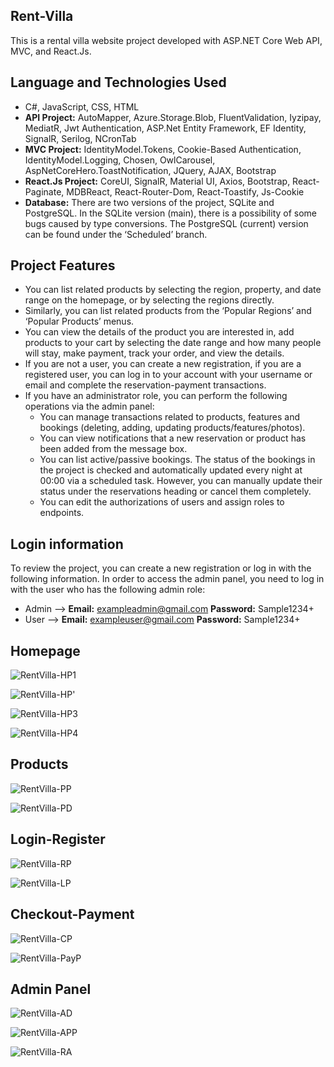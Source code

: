 ## Rent-Villa
 This is a rental villa website project developed with ASP.NET Core Web API, MVC, and React.Js.
 
## Language and Technologies Used
- C#, JavaScript, CSS, HTML
- **API Project:** AutoMapper, Azure.Storage.Blob, FluentValidation, Iyzipay, MediatR, Jwt Authentication, ASP.Net Entity Framework, EF Identity, SignalR, Serilog, NCronTab
- **MVC Project:** IdentityModel.Tokens, Cookie-Based Authentication, IdentityModel.Logging, Chosen, OwlCarousel, AspNetCoreHero.ToastNotification, JQuery, AJAX, Bootstrap
- **React.Js Project:** CoreUI, SignalR, Material UI, Axios, Bootstrap, React-Paginate, MDBReact, React-Router-Dom, React-Toastify, Js-Cookie
- **Database:** There are two versions of the project, SQLite and PostgreSQL. In the SQLite version (main), there is a possibility of some bugs caused by type conversions. The PostgreSQL (current) version can be found under the ‘Scheduled’ branch.
  
## Project Features
- You can list related products by selecting the region, property, and date range on the homepage, or by selecting the regions directly.
- Similarly, you can list related products from the ‘Popular Regions’ and ‘Popular Products’ menus.
- You can view the details of the product you are interested in, add products to your cart by selecting the date range and how many people will stay, make payment, track your order, and view the details.
- If you are not a user, you can create a new registration, if you are a registered user, you can log in to your account with your username or email and complete the reservation-payment transactions.
- If you have an administrator role, you can perform the following operations via the admin panel:
    - You can manage transactions related to products, features and bookings (deleting, adding, updating products/features/photos).
    - You can view notifications that a new reservation or product has been added from the message box.
    - You can list active/passive bookings. The status of the bookings in the project is checked and automatically updated every night at 00:00 via a scheduled task. However, you can manually update their status under the reservations heading or cancel them completely.
    - You can edit the authorizations of users and assign roles to endpoints.
      
## Login information
To review the project, you can create a new registration or log in with the following information. In order to access the admin panel, you need to log in with the user who has the following admin role:

- Admin    --> **Email:** exampleadmin@gmail.com **Password:** Sample1234+
- User     --> **Email:** exampleuser@gmail.com **Password:** Sample1234+

## Homepage

![RentVilla-HP1](https://github.com/duygu-dogan/DuyguDogan_RentVilla/assets/136385140/3eb61211-b26e-4cf9-9913-dcff1f98f855)

![RentVilla-HP'](https://github.com/duygu-dogan/DuyguDogan_RentVilla/assets/136385140/d18e4a6b-a201-41ea-964c-e696aedcd7a0)

![RentVilla-HP3](https://github.com/duygu-dogan/DuyguDogan_RentVilla/assets/136385140/ce0acade-6bae-4caa-a10b-eb528730e6c5)

![RentVilla-HP4](https://github.com/duygu-dogan/DuyguDogan_RentVilla/assets/136385140/3dbbe63d-f241-497c-8576-8eeac3793b71)


## Products

![RentVilla-PP](https://github.com/duygu-dogan/DuyguDogan_RentVilla/assets/136385140/14c95017-8bde-4435-ba47-7f4124ce119e)

![RentVilla-PD](https://github.com/duygu-dogan/DuyguDogan_RentVilla/assets/136385140/a669fecf-6e8e-4889-a082-a369b5b10c5c)

## Login-Register

![RentVilla-RP](https://github.com/duygu-dogan/DuyguDogan_RentVilla/assets/136385140/416cbd2a-6ebf-4fda-b0ca-eb89779bf762)

![RentVilla-LP](https://github.com/duygu-dogan/DuyguDogan_RentVilla/assets/136385140/f4936655-a7b3-4ba0-8795-af76b64a227f)

## Checkout-Payment

![RentVilla-CP](https://github.com/duygu-dogan/DuyguDogan_RentVilla/assets/136385140/6c6fdbc1-f519-4d9b-aba2-f0e52135939a)

![RentVilla-PayP](https://github.com/duygu-dogan/DuyguDogan_RentVilla/assets/136385140/9e8fea2a-825c-41ef-bcd9-169eac936dff)

## Admin Panel

![RentVilla-AD](https://github.com/duygu-dogan/DuyguDogan_RentVilla/assets/136385140/a634baa4-36b3-4c05-a784-08526a5cd124)

![RentVilla-APP](https://github.com/duygu-dogan/DuyguDogan_RentVilla/assets/136385140/d93a891f-46eb-4548-9355-190e96742df6)

![RentVilla-RA](https://github.com/duygu-dogan/DuyguDogan_RentVilla/assets/136385140/c27f9b0f-0706-4bd4-a04d-d17616ac2b36)



